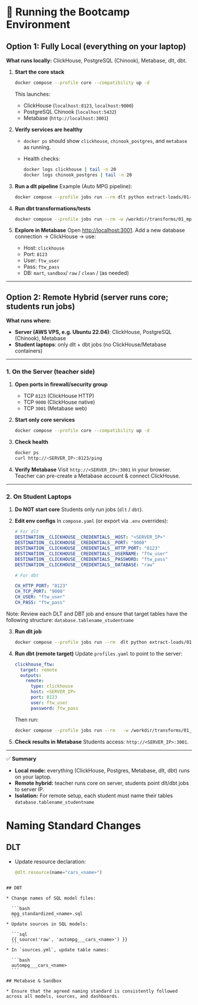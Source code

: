# 🚀 Running the Bootcamp Environment

## Option 1: Fully Local (everything on your laptop)

**What runs locally:** ClickHouse, PostgreSQL (Chinook), Metabase, dlt, dbt.

1. **Start the core stack**

   ```bash
   docker compose --profile core --compatibility up -d
   ```

   This launches:

   * ClickHouse (`localhost:8123`, `localhost:9000`)
   * PostgreSQL Chinook (`localhost:5432`)
   * Metabase (`http://localhost:3001`)

2. **Verify services are healthy**

   * `docker ps` should show `clickhouse`, `chinook_postgres`, and `metabase` as running.
   * Health checks:

     ```bash
     docker logs clickhouse | tail -n 20
     docker logs chinook_postgres | tail -n 20
     ```

3. **Run a dlt pipeline**
   Example (Auto MPG pipeline):

   ```bash
   docker compose --profile jobs run --rm dlt python extract-loads/01-dlt-mpg-pipeline.py
   ```

4. **Run dbt transformations/tests**

   ```bash
   docker compose --profile jobs run --rm -w /workdir/transforms/01_mpg dbt build --profiles-dir . --target local
   ```

5. **Explore in Metabase**
   Open [http://localhost:3001](http://localhost:3001).
   Add a new database connection → ClickHouse → use:

   * Host: `clickhouse`
   * Port: `8123`
   * User: `ftw_user`
   * Pass: `ftw_pass`
   * DB:  `mart`, `sandbox`/ `raw` / `clean` / (as needed)

---

## Option 2: Remote Hybrid (server runs core; students run jobs)

**What runs where:**

* **Server (AWS VPS, e.g. Ubuntu 22.04)**: ClickHouse, PostgreSQL (Chinook), Metabase
* **Student laptops**: only dlt + dbt jobs (no ClickHouse/Metabase containers)

---

### 1. On the Server (teacher side)

1. **Open ports in firewall/security group**

   * TCP `8123` (ClickHouse HTTP)
   * TCP `9000` (ClickHouse native)
   * TCP `3001` (Metabase web)

2. **Start only core services**

   ```bash
   docker compose --profile core --compatibility up -d
   ```

3. **Check health**

   ```bash
   docker ps
   curl http://<SERVER_IP>:8123/ping
   ```

4. **Verify Metabase**
   Visit `http://<SERVER_IP>:3001` in your browser.
   Teacher can pre-create a Metabase account & connect ClickHouse.

---

### 2. On Student Laptops

1. **Do NOT start core**
   Students only run jobs (`dlt` / `dbt`).

2. **Edit env configs**
   In `compose.yaml` (or export via `.env` overrides):

   ```yaml
   # For dlt
   DESTINATION__CLICKHOUSE__CREDENTIALS__HOST: "<SERVER_IP>"
   DESTINATION__CLICKHOUSE__CREDENTIALS__PORT: "9000"
   DESTINATION__CLICKHOUSE__CREDENTIALS__HTTP_PORT: "8123"
   DESTINATION__CLICKHOUSE__CREDENTIALS__USERNAME: "ftw_user"
   DESTINATION__CLICKHOUSE__CREDENTIALS__PASSWORD: "ftw_pass"
   DESTINATION__CLICKHOUSE__CREDENTIALS__DATABASE: "raw"

   # For dbt
   
   CH_HTTP_PORT: "8123"
   CH_TCP_PORT: "9000"
   CH_USER: "ftw_user"
   CH_PASS: "ftw_pass"
   ```

Note: Review each DLT and DBT job and ensure that target tables have the following structure: `database.tablename_studentname`

3. **Run dlt job**

   ```bash
   docker compose --profile jobs run --rm  dlt python extract-loads/01-dlt-mpg-pipeline.py
   ```

4. **Run dbt (remote target)**
   Update `profiles.yaml` to point to the server:

   ```yaml
   clickhouse_ftw:
     target: remote
     outputs:
       remote:
         type: clickhouse
         host: <SERVER_IP>
         port: 8123
         user: ftw_user
         password: ftw_pass

   ```

   Then run:

   ```bash
   docker compose --profile jobs run --rm   -w /workdir/transforms/01_mpg   dbt build --profiles-dir . --target remote
   ```

5. **Check results in Metabase**
   Students access: `http://<SERVER_IP>:3001`.

---

✅ **Summary**

* **Local mode:** everything (ClickHouse, Postgres, Metabase, dlt, dbt) runs on your laptop.
* **Remote hybrid:** teacher runs core on server, students point dlt/dbt jobs to server IP.
* **Isolation:** For remote setup, each student must name their tables `database.tablename_studentname`

# Naming Standard Changes

## DLT
- Update resource declaration:
  ```python
  @dlt.resource(name="cars_<name>")
````

## DBT

* Change names of SQL model files:

  ```bash
  mpg_standardized_<name>.sql
  ```
* Update sources in SQL models:

  ```sql
  {{ source('raw', 'autompg___cars_<name>') }}
  ```
* In `sources.yml`, update table names:

  ```bash
  autompg___cars_<name>
  ```

## Metabase & Sandbox

* Ensure that the agreed naming standard is consistently followed across all models, sources, and dashboards.

